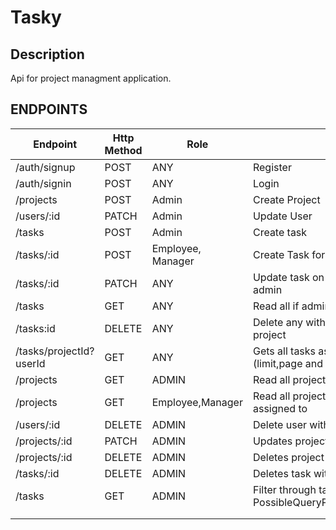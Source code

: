 # Tasky

## Description
 Api for project managment application.

## ENDPOINTS
| Endpoint                | Http Method | Role              | Service                                                                   |
|-------------------------|-------------|-------------------|---------------------------------------------------------------------------|
| /auth/signup            | POST        | ANY               | Register                                                                  |
| /auth/signin            | POST        | ANY               | Login                                                                     |
| /projects               | POST        | Admin             | Create Project                                                            |
| /users/:id              | PATCH       | Admin             | Update User                                                               |
| /tasks                  | POST        | Admin             | Create task                                                               |
| /tasks/:id              | POST        | Employee, Manager | Create Task for project with id (if assigned)                             |
| /tasks/:id              | PATCH       | ANY               | Update task on assigned project if user, ony any if admin                 |
| /tasks                  | GET         | ANY               | Read all if admin, on assigned projects if user                           |
| /tasks:id               | DELETE      | ANY               | Delete any with id if admin otherwise if assigned to project              |
| /tasks/projectId?userId | GET         | ANY               | Gets all tasks assigned to userId,query params:(limit,page and userId)    |
| /projects               | GET         | ADMIN             | Read all projects and users and their roles                               |
| /projects               | GET         | Employee,Manager  | Read all projects and users on projects that they are assigned to         |
| /users/:id              | DELETE      | ADMIN             | Delete user with given id                                                 |
| /projects/:id           | PATCH       | ADMIN             | Updates project with given id                                             |
| /projects/:id           | DELETE      | ADMIN             | Deletes project with given id                                             |
| /tasks/:id              | DELETE      | ADMIN             | Deletes task with given id                                                |
| /tasks                  | GET         | ADMIN             | Filter through tasks, PossibleQueryParams(assignees,completed,title,sort) |
|                         |             |                   |                                                                           |
|                         |             |                   |                                                                           |
